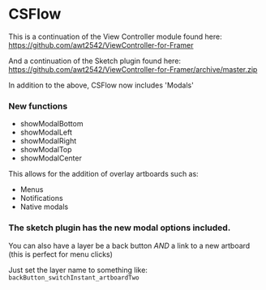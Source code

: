 # CSFlow

This is a continuation of the View Controller module found here:
https://github.com/awt2542/ViewController-for-Framer

And a continuation of the Sketch plugin found here:
https://github.com/awt2542/ViewController-for-Framer/archive/master.zip

In addition to the above, CSFlow now includes 'Modals'


### New functions

* showModalBottom
* showModalLeft
* showModalRight
* showModalTop
* showModalCenter


This allows for the addition of overlay artboards such as:
* Menus
* Notifications
* Native modals


### The sketch plugin has the new modal options included.

You can also have a layer be a back button _AND_ a link to a new artboard (this is perfect for menu clicks)

Just set the layer name to something like:
`backButton_switchInstant_artboardTwo`
